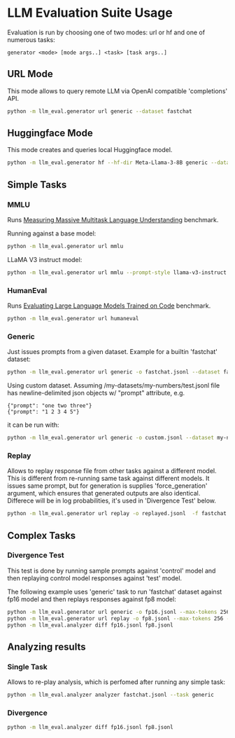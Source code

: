 # LLM Evaluation Suite Usage

Evaluation is run by choosing one of two modes: url or hf and one of numerous tasks:
```
generator <mode> [mode args..] <task> [task args..]
```

## URL Mode
This mode allows to query remote LLM via OpenAI compatible 'completions' API.

```bash
python -m llm_eval.generator url generic --dataset fastchat
```

## Huggingface Mode
This mode creates and queries local Huggingface model.

```bash
python -m llm_eval.generator hf --hf-dir Meta-Llama-3-8B generic --dataset fastchat
```


## Simple Tasks

### MMLU
Runs [Measuring Massive Multitask Language Understanding](https://arxiv.org/pdf/2009.03300) benchmark.

Running against a base model:

```bash
python -m llm_eval.generator url mmlu
```

LLaMA V3 instruct model:

```bash
python -m llm_eval.generator url mmlu --prompt-style llama-v3-instruct
```

### HumanEval
Runs [Evaluating Large Language Models Trained on Code](https://arxiv.org/pdf/2107.03374) benchmark.

```bash
python -m llm_eval.generator url humaneval
```

### Generic

Just issues prompts from a given dataset.
Example for a builtin 'fastchat' dataset:
```bash
python -m llm_eval.generator url generic -o fastchat.jsonl --dataset fastchat
```

Using custom dataset.
Assuming /my-datasets/my-numbers/test.jsonl file has newline-delimited json objects w/ "prompt" attribute, e.g.
```
{"prompt": "one two three"}
{"prompt": "1 2 3 4 5"}
```
it can be run with:
```bash
python -m llm_eval.generator url generic -o custom.jsonl --dataset my-numbers --ds-cache-dir /my-datasets
```

### Replay

Allows to replay response file from other tasks against a different model.
This is different from re-running same task against different models.
It issues same prompt, but for generation is supplies 'force_generation' argument,
which ensures that generated outputs are also identical.
Differece will be in log probabilities, it's used in 'Divergence Test' below.

```bash
python -m llm_eval.generator url replay -o replayed.jsonl  -f fastchat.jsonl
```


## Complex Tasks

### Divergence Test

This test is done by running sample prompts against 'control' model
and then replaying control model responses against 'test' model.

The following example uses 'generic' task to run 'fastchat' dataset against fp16 model
and then replays responses against fp8 model:
```bash
python -m llm_eval.generator url generic -o fp16.jsonl --max-tokens 256 --dataset fastchat
python -m llm_eval.generator url replay -o fp8.jsonl --max-tokens 256 -f fp16.jsonl
python -m llm_eval.analyzer diff fp16.jsonl fp8.jsonl
```


## Analyzing results

### Single Task

Allows to re-play analysis, which is perfomed after running any simple task:
```bash
python -m llm_eval.analyzer analyzer fastchat.jsonl --task generic
```

### Divergence
```bash
python -m llm_eval.analyzer diff fp16.jsonl fp8.jsonl
```
